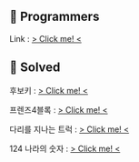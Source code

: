 ## 👯 Programmers
Link : [ > Click me! <](https://programmers.co.kr/)


## 🌈 Solved 
후보키 : [ > Click me! <](https://programmers.co.kr/learn/courses/30/lessons/42890)

프렌즈4블록 : [ > Click me! <](https://programmers.co.kr/learn/courses/30/lessons/17679)

다리를 지나는 트럭 : [ > Click me! <](https://programmers.co.kr/learn/courses/30/lessons/42583)

124 나라의 숫자 : [ > Click me! <](https://programmers.co.kr/learn/courses/30/lessons/12899)
